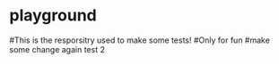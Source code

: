 # playground
#This is the resporsitry used to make some tests!
#Only for fun
#make some change again
test 2
